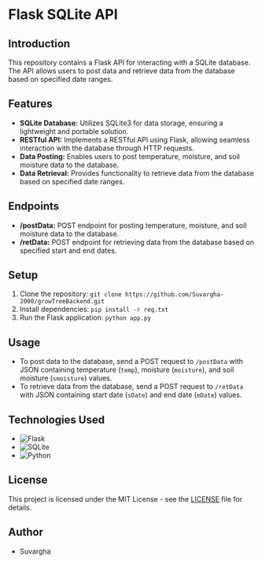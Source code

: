 # Flask SQLite API

## Introduction
This repository contains a Flask API for interacting with a SQLite database. The API allows users to post data and retrieve data from the database based on specified date ranges.

## Features
- **SQLite Database:** Utilizes SQLite3 for data storage, ensuring a lightweight and portable solution.
- **RESTful API:** Implements a RESTful API using Flask, allowing seamless interaction with the database through HTTP requests.
- **Data Posting:** Enables users to post temperature, moisture, and soil moisture data to the database.
- **Data Retrieval:** Provides functionality to retrieve data from the database based on specified date ranges.

## Endpoints
- **/postData:** POST endpoint for posting temperature, moisture, and soil moisture data to the database.
- **/retData:** POST endpoint for retrieving data from the database based on specified start and end dates.

## Setup
1. Clone the repository: `git clone https://github.com/Suvargha-2000/growTreeBackend.git`
2. Install dependencies: `pip install -r req.txt`
3. Run the Flask application: `python app.py`

## Usage
- To post data to the database, send a POST request to `/postData` with JSON containing temperature (`temp`), moisture (`moisture`), and soil moisture (`smoisture`) values.
- To retrieve data from the database, send a POST request to `/retData` with JSON containing start date (`sDate`) and end date (`eDate`) values.

## Technologies Used
- ![Flask](https://img.shields.io/badge/-Flask-lightgrey?style=flat-square&logo=flask&logoColor=white)
- ![SQLite](https://img.shields.io/badge/-SQLite-blue?style=flat-square&logo=sqlite&logoColor=white)
- ![Python](https://img.shields.io/badge/-Python-yellow?style=flat-square&logo=python&logoColor=white)

## License
This project is licensed under the MIT License - see the [LICENSE](LICENSE) file for details.

## Author
- Suvargha

